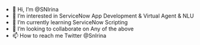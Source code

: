 - 👋 Hi, I’m @SNIrina
- 👀 I’m interested in ServiceNow App Development & Virtual Agent & NLU
- 🌱 I’m currently learning ServiceNow Scripting
- 💞️ I’m looking to collaborate on Any of the above
- 📫 How to reach me Twitter @SnIrina

<!---
SNIrina/SNIrina is a ✨ special ✨ repository because its `README.md` (this file) appears on your GitHub profile.
You can click the Preview link to take a look at your changes.
--->
